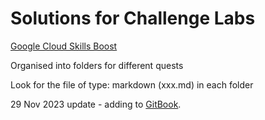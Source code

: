 # Solutions for Challenge Labs 
[Google Cloud Skills Boost](https://www.cloudskillsboost.google)

Organised into folders for different quests

Look for the file of type: markdown (xxx.md) in each folder

29 Nov 2023 update - adding to [GitBook](https://tclee.gitbook.io/google-challenge-labs/). 
